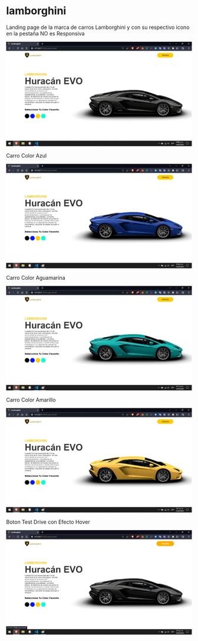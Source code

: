 # lamborghini
Landing page de la marca de carros Lamborghini y con su respectivo icono en la pestaña
NO es Responsiva

![](https://github.com/GAMG-94/lamborghini/blob/main/img/black.jpg)

Carro Color Azul

![](https://github.com/GAMG-94/lamborghini/blob/main/img/blue.jpg)

Carro Color Aguamarina

![](https://github.com/GAMG-94/lamborghini/blob/main/img/seegreen.jpg)

Carro Color Amarillo

![](https://github.com/GAMG-94/lamborghini/blob/main/img/yellow.jpg)

Boton Test Drive con Efecto Hover

![](https://github.com/GAMG-94/lamborghini/blob/main/img/td.jpg)

